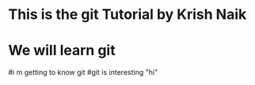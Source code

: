 # This is the git Tutorial by Krish Naik
# We will learn git 
#i m getting to know  git 
#git is interesting
"hi"
 
